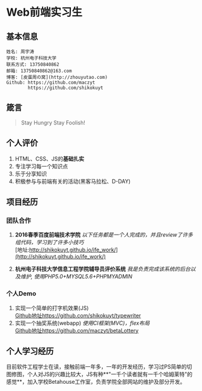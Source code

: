 # Web前端实习生

## 基本信息

    姓名: 周宇涛
    学校: 杭州电子科技大学
    联系方式: 13750840862
    邮箱: 13750840862@163.com
    博客: [皮蛋周の窝](http://zhouyutao.com)
    Github: https://github.com/maczyt
            https://github.com/shikokuyt

## 箴言

>  Stay Hungry Stay Foolish!

## 个人评价

1. HTML、CSS、JS的**基础扎实**
2. 专注学习每一个知识点
3. 乐于分享知识
4. 积极参与与前端有关的活动(黑客马拉松、D-DAY)

## 项目经历

### 团队合作

1. **2016春季百度前端技术学院**
*以下任务都是一个人完成的，并且review了许多组代码，学习到了许多小技巧*  
[地址:http://shikokuyt.github.io/ife_work/](http://shikokuyt.github.io/ife_work/)

2. **杭州电子科技大学信息工程学院辅导员评价系统**
*我是负责完成该系统的后台以及维护, 使用PHP5.0+MYSQL5.6+PHPMYADMIN*

### 个人Demo

1. 实现一个简单的打字机效果(JS)  
[Github地址https://github.com/shikokuyt/typewriter](https://github.com/shikokuyt/typewriter)
2. 实现一个抽奖系统(webapp)
*使用CI框架(MVC)，flex布局*  
[Github地址https://github.com/maczyt/betaLottery](https://github.com/maczyt/betaLottery)


## 个人学习经历

目前软件工程学士在读，接触前端一年多，一年的开发经历，学习过PS简单的切图修图，个人对JS的兴趣比较大，JS有种**"一千个读者就有一千个哈姆莱特"的感觉**，加入学校Betahouse工作室，负责学院全部网站的维护及部分开发。
